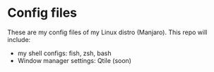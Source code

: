 # Config files

These are my config files of my Linux distro (Manjaro).
This repo will include:

* my shell configs: fish, zsh, bash
* Window manager settings: Qtile (soon)
